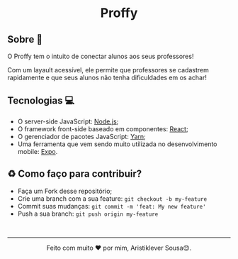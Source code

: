 <h1 align="center">Proffy</h1>

## Sobre 📝
<p>O Proffy tem o intuito de conectar alunos aos seus professores!</p>
<p>
	Com um layault acessível, ele permite que professores se cadastrem rapidamente e que seus alunos não tenha dificuldades em os achar!
</p>

## Tecnologias 💻
 - O server-side JavaScript: [Node.js](https://nodejs.org/en/);
 - O framework front-side baseado em componentes: [React](https://pt-br.reactjs.org/);
 - O gerenciador de pacotes JavaScript: [Yarn](https://yarnpkg.com/);
 - Uma ferramenta que vem sendo muito utilizada no desenvolvimento mobile: [Expo](https://expo.io/).

<h2> ♻️ Como faço para contribuir? </h2>

- Faça um Fork desse repositório;
- Crie uma branch com a sua feature: `git checkout -b my-feature`
- Commit suas mudanças: `git commit -m 'feat: My new feature'`
- Push a sua branch: `git push origin my-feature`
<br/>

---

<p align="center">Feito com muito ❤ por mim, Aristiklever Sousa😊.</p>
